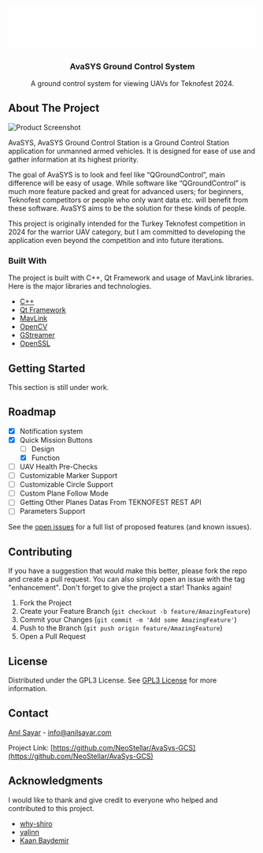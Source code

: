 

                         
<br/>
<div align="center">
<a href="https://github.com/NeoStellar/AvaSys-GCS">
<img src="https://raw.githubusercontent.com/NeoStellar/AvaSys-GCS/master/ui/assets/neostellar-logo.png" alt="Logo" width="600">
</a>
<h3 align="center">AvaSYS Ground Control System</h3>
<p align="center">
A ground control system for viewing UAVs for Teknofest 2024.


  


</p>
</div>

 ## About The Project

![Product Screenshot](https://anilsayar.com/wp-content/uploads/2024/08/image.png)

AvaSYS, AvaSYS Ground Control Station is a Ground Control Station application for unmanned armed vehicles. It is designed for ease of use and gather information at its highest priority.

The goal of AvaSYS is to look and feel like “QGroundControl”, main difference will be easy of usage. While software like “QGroundControl” is much more feature packed and great for advanced users; for beginners, Teknofest competitors or people who only want data etc. will benefit from these software. AvaSYS aims to be the solution for these kinds of people.

This project is originally intended for the Turkey Teknofest competition in 2024 for the warrior UAV category, but I am committed to developing the application even beyond the competition and into future iterations.
 ### Built With

The project is built with C++, Qt Framework and usage of MavLink libraries. Here is the major libraries and technologies.

- [C++](https://nextjs.org)
- [Qt Framework](https://www.qt.io/)
- [MavLink](https://github.com/mavlink/mavlink)
- [OpenCV](https://github.com/opencv/opencv)
- [GStreamer](https://gstreamer.freedesktop.org/)
- [OpenSSL](https://www.openssl.org/source/old/1.1.1/index.html)
 ## Getting Started

This section is still under work.
 ## Roadmap

- [x] Notification system
- [x] Quick Mission Buttons
  - [ ] Design
  - [x] Function
- [ ] UAV Health Pre-Checks
- [ ] Customizable Marker Support
- [ ] Customizable Circle Support
- [ ] Custom Plane Follow Mode
- [ ] Getting Other Planes Datas From TEKNOFEST REST API
- [ ] Parameters Support

See the [open issues](https://github.com/NeoStellar/AvaSys-GCS/issues) for a full list of proposed features (and known issues).
 ## Contributing

If you have a suggestion that would make this better, please fork the repo and create a pull request. You can also simply open an issue with the tag "enhancement".
Don't forget to give the project a star! Thanks again!

1. Fork the Project
2. Create your Feature Branch (`git checkout -b feature/AmazingFeature`)
3. Commit your Changes (`git commit -m 'Add some AmazingFeature'`)
4. Push to the Branch (`git push origin feature/AmazingFeature`)
5. Open a Pull Request
 ## License

Distributed under the GPL3 License. See [GPL3 License](https://www.gnu.org/licenses/gpl-3.0.html) for more information.
 ## Contact

[Anıl Sayar](https://anilsayar.com) - info@anilsayar.com

Project Link: [https://github.com/NeoStellar/AvaSys-GCS](https://github.com/NeoStellar/AvaSys-GCS)
 ## Acknowledgments

I would like to thank and give credit to everyone who helped and contributed to this project.


- [why-shiro](https://github.com/why-shiro)
- [yalinn](https://github.com/yalinn)
- [Kaan Baydemir](https://github.com/TechnicalUserX)
